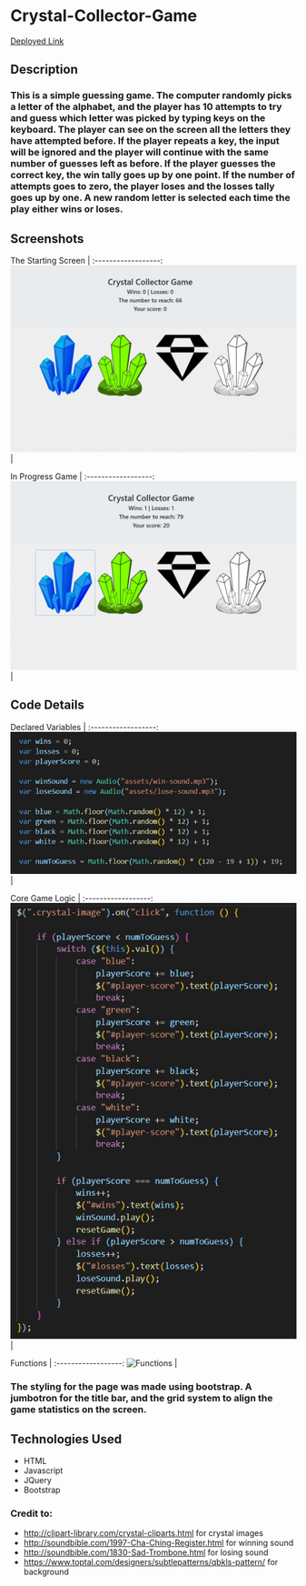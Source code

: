 # Crystal-Collector-Game

[Deployed Link](https://mxweidmer.github.io/Crystal-Collector-Game/)

## Description
### This is a simple guessing game.  The computer randomly picks a letter of the alphabet, and the player has 10 attempts to try and guess which letter was picked by typing keys on the keyboard.  The player can see on the screen all the letters they have attempted before.  If the player repeats a key, the input will be ignored and the player will continue with the same number of guesses left as before.  If the player guesses the correct key, the win tally goes up by one point.  If the number of attempts goes to zero, the player loses and the losses tally goes up by one.  A new random letter is selected each time the play either wins or loses.

## Screenshots

The Starting Screen |
:------------------:
![Starting Screen](https://github.com/mxweidmer/Crystal-Collector-Game/blob/master/assets/images/gamescreen.JPG) |

In Progress Game |
:------------------:
![In Progress Game](https://github.com/mxweidmer/Crystal-Collector-Game/blob/master/assets/images/in-progress.JPG) |

## Code Details

Declared Variables |
:------------------:
![Variables](https://github.com/mxweidmer/Crystal-Collector-Game/blob/master/assets/images/var.JPG) |

Core Game Logic |
:------------------:
![Core Game Logic](https://github.com/mxweidmer/Crystal-Collector-Game/blob/master/assets/images/core.JPG) |

Functions |
:------------------:
![Functions](https://github.com/mxweidmer/Crystal-Collector-Game/blob/master/assets/images/functions.JPG) |

### The styling for the page was made using bootstrap.  A jumbotron for the title bar, and the grid system to align the game statistics on the screen.

## Technologies Used
* HTML
* Javascript
* JQuery
* Bootstrap

### Credit to:
* http://clipart-library.com/crystal-cliparts.html for crystal images
* http://soundbible.com/1997-Cha-Ching-Register.html for winning sound
* http://soundbible.com/1830-Sad-Trombone.html for losing sound
* https://www.toptal.com/designers/subtlepatterns/qbkls-pattern/ for background